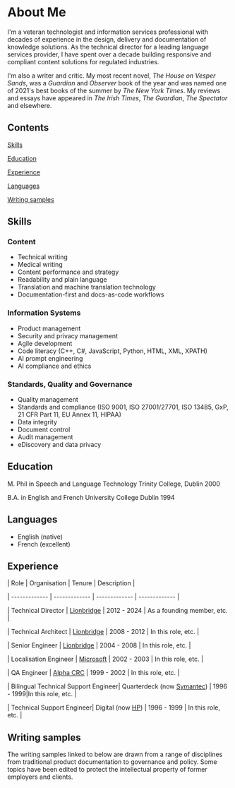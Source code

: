 # About Me

I'm a veteran technologist and information services professional with decades of experience in the design, delivery and documentation of knowledge solutions. As the technical director for a leading language services provider, I have spent over a decade building responsive and compliant content solutions for regulated industries.

I'm also a writer and critic. My most recent novel, *The House on Vesper Sands*, was a *Guardian* and *Observer* book of the year and was named one of 2021's best books of the summer by *The New York Times*. My reviews and essays have appeared in *The Irish Times*, *The Guardian*, *The Spectator* and elsewhere.

## Contents

[Skills](#skills)

[Education](#education)

[Experience](#experience)

[Languages](#languages)

[Writing samples](#writing-samples)



## Skills

### Content

- Technical writing
- Medical writing
- Content performance and strategy
- Readability and plain language
- Translation and machine translation technology
- Documentation-first and docs-as-code workflows

### Information Systems

- Product management
- Security and privacy management
- Agile development
- Code literacy (C++, C#, JavaScript, Python, HTML, XML, XPATH)
- AI prompt engineering
- AI compliance and ethics


### Standards, Quality and Governance

- Quality management
- Standards and compliance (ISO 9001, ISO 27001/27701, ISO 13485, GxP, 21 CFR Part 11, EU Annex 11, HIPAA)
- Data integrity
- Document control
- Audit management
- eDiscovery and data privacy


## Education

M. Phil in Speech and Language Technology
Trinity College, Dublin
2000

B.A. in English and French
University College Dublin
1994

## Languages

- English (native)
- French (excellent)


## Experience


| Role | Organisation | Tenure | Description |

| ------------- | ------------- | ------------- | ------------- |

| Technical Director | [Lionbridge](lionbridge.com) | 2012 - 2024 | As a founding member, etc. |

| Technical Architect | [Lionbridge](lionbridge.com) | 2008 - 2012 | In this role, etc. |

| Senior Engineer | [Lionbridge](lionbridge.com) | 2004 - 2008 | In this role, etc. |

| Localisation Engineer | [Microsoft](microsoft.com) | 2002 - 2003 | In this role, etc. |

| QA Engineer | [Alpha CRC](alphacrc.com) | 1999 - 2002 | In this role, etc. |

| Bilingual Technical Support Engineer| Quarterdeck \(now [Symantec](https://symantec.com)\) | 1996 - 1999|In this role, etc. |

| Technical Support Engineer| Digital \(now [HP](https://hp.com)\) | 1996 - 1999 | In this role, etc. |


## Writing samples

The writing samples linked to below are drawn from a range of disciplines from traditional product documentation to governance and policy. Some topics have been edited to protect the intellectual property of former employers and clients.

